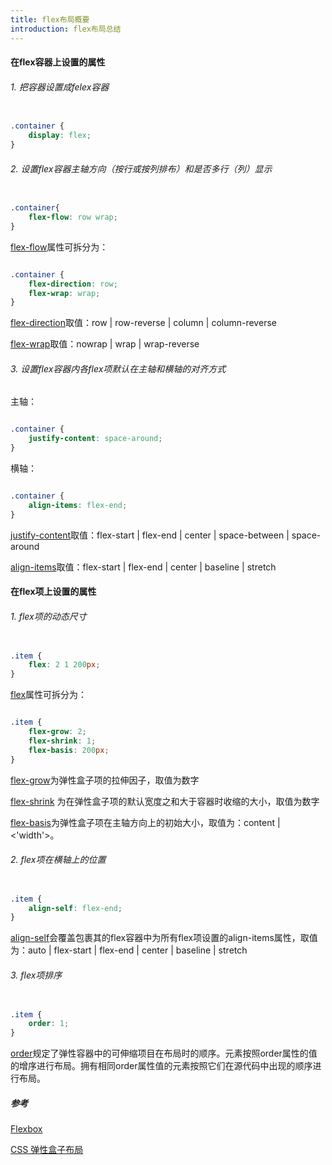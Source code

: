 ```yaml
---
title: flex布局概要
introduction: flex布局总结
---
```


#### 在flex容器上设置的属性

###### 1. 把容器设置成felex容器

```css

.container {
    display: flex;
}
```

###### 2. 设置flex容器主轴方向（按行或按列排布）和是否多行（列）显示

```css

.container{
    flex-flow: row wrap;
}
```

[flex-flow](https://developer.mozilla.org/zh-CN/docs/Web/CSS/flex-flow)属性可拆分为：

```css

.container {
    flex-direction: row;
    flex-wrap: wrap;
}
```

[flex-direction](https://developer.mozilla.org/zh-CN/docs/Web/CSS/flex-direction)取值：row | row-reverse | column | column-reverse

[flex-wrap](https://developer.mozilla.org/zh-CN/docs/Web/CSS/flex-wrap)取值：nowrap | wrap | wrap-reverse

###### 3. 设置flex容器内各flex项默认在主轴和横轴的对齐方式

主轴：

```css

.container {
    justify-content: space-around;
}
```

横轴：

```css

.container {
    align-items: flex-end;
}
```

[justify-content](https://developer.mozilla.org/zh-CN/docs/Web/CSS/justify-content)取值：flex-start | flex-end | center | space-between | space-around

[align-items](https://developer.mozilla.org/zh-CN/docs/Web/CSS/align-items)取值：flex-start | flex-end | center | baseline | stretch

#### 在flex项上设置的属性

###### 1. flex项的动态尺寸

```css

.item {
    flex: 2 1 200px;
}
```

[flex](https://developer.mozilla.org/zh-CN/docs/Web/CSS/flex)属性可拆分为：

```css

.item {
    flex-grow: 2;
    flex-shrink: 1;
    flex-basis: 200px;
}
```

[flex-grow](https://developer.mozilla.org/zh-CN/docs/Web/CSS/flex-grow)为弹性盒子项的拉伸因子，取值为数字

[flex-shrink](https://developer.mozilla.org/zh-CN/docs/Web/CSS/flex-shrink) 为在弹性盒子项的默认宽度之和大于容器时收缩的大小，取值为数字

[flex-basis](https://developer.mozilla.org/zh-CN/docs/Web/CSS/flex-basis)为弹性盒子项在主轴方向上的初始大小，取值为：content | <'width'>。


###### 2. flex项在横轴上的位置

```css

.item {
    align-self: flex-end;
}
```

[align-self](https://developer.mozilla.org/zh-CN/docs/Web/CSS/align-self)会覆盖包裹其的flex容器中为所有flex项设置的align-items属性，取值为：auto | flex-start | flex-end | center | baseline | stretch

###### 3. flex项排序

```css

.item {
    order: 1;
}
```

[order](https://developer.mozilla.org/zh-CN/docs/Web/CSS/order)规定了弹性容器中的可伸缩项目在布局时的顺序。元素按照order属性的值的增序进行布局。拥有相同order属性值的元素按照它们在源代码中出现的顺序进行布局。


##### 参考

[Flexbox](https://developer.mozilla.org/zh-CN/docs/Learn/CSS/CSS_layout/Flexbox)

[CSS 弹性盒子布局](https://developer.mozilla.org/zh-CN/docs/Web/CSS/CSS_Flexible_Box_Layout)

